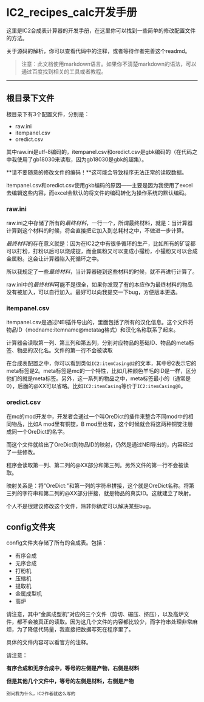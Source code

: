 # IC2_recipes_calc开发手册

这里是IC2合成表计算器的开发手册，在这里你可以找到一些简单的修改配置文件的方法。

关于源码的解析，你可以查看代码中的注释，或者等待作者完善这个readmd。

> 注意：此文档使用markdown语言。如果你不清楚markdown的语法，可以通过百度找到相关的工具或者教程。

---

## 根目录下文件

根目录下有3个配置文件，分别是：

 - raw.ini
 - itempanel.csv
 - oredict.csv

其中raw.ini是utf-8编码的，itempanel.csv和oredict.csv是gbk编码的（在代码之中我使用了gb18030来读取，因为gb18030是gbk的超集）。

**请不要随意的修改文件的编码！**这可能会导致程序无法正常的读取数据。

itempanel.csv和oredict.csv使用gkb编码的原因——主要是因为我使用了excel去编辑这些内容，而excel会默认的将文件的编码转化为操作系统的默认编码。

### raw.ini

raw.ini之中存储了所有的*最终材料*，一行一个，所谓最终材料，就是：当计算器计算到这个材料的时候，将会直接把它加入到总耗材之中，不做进一步计算。

*最终材料*的存在意义就是：因为在IC2之中有很多循环的生产，比如所有的矿锭都可以打粉，打粉以后可以烧成锭，而金属粉又可以变成小撮粉，小撮粉又可以合成金属粉。这会让计算器陷入死循环之中。

所以我规定了一些*最终材料*，当计算器碰到这些材料的时候，就不再进行计算了。

raw.ini中的*最终材料*可能不是很全，如果你发现了有的本应作为最终材料的物品没有被加入，可以自行加入。最好可以向我提交一下bug，方便版本更迭。

### itempanel.csv

itempanel.csv是通过NEI插件导出的，里面包括了所有的汉化信息。这个文件将物品ID（modname:itemname@metatag格式）和汉化名称联系了起来。

计算器会读取第一列、第三列和第五列，分别对应物品的基础ID、物品的meta标签、物品的汉化名。文件的第一行不会被读取

在合成表配置之中，你可以看到类似`IC2:itemCasing@2`的文本，其中@2表示它的meta标签是2。meta标签是mc的一个特性，比如几种颜色羊毛的ID是一样，区分他们的就是meta标签。另外，这一系列的物品之中，meta标签最小的（通常是0），后面的@XX可以省略。比如`IC2:itemCasing`等价于`IC2:itemCasing@0`。

### oredict.csv

在mc的mod开发中，开发者会通过一个叫OreDict的插件来整合不同mod中的相同物品，比如A mod里有铜锭，B mod里也有，这个时候就会将这两种铜锭注册成同一个OreDict的名字。

而这个文件就给出了OreDict到物品ID的映射，仍然是通过NEI导出的，内容经过了一些修改。

程序会读取第一列、第二列的@XX部分和第三列。另外文件的第一行不会被读取。

映射关系是：将"OreDict:"和第一列的字符串拼接，这个就是OreDict名称。将第三列的字符串和第二列的@XX部分拼接，就是物品的真实ID。这就建立了映射。

个人不是很建议修改这个文件，除非你确定可以解决某些bug。

## config文件夹

config文件夹存储了所有的合成表。包括：

 - 有序合成
 - 无序合成
 - 打粉机
 - 压缩机
 - 提取机
 - 金属成型机
 - 高炉

请注意，其中“金属成型机”对应的三个文件（剪切、碾压、挤压），以及高炉文件，都不会被真正的读取。因为这几个文件的内容都比较少，而字符串处理非常麻烦，为了降低代码量，我直接把数据写死在程序里了。

具体的文件内容可以看官方的注释。

请注意：

**有序合成和无序合成中，等号的左侧是产物，右侧是材料**

**但是其他几个文件中，等号的左侧是材料，右侧是产物**

<sub>别问我为什么，IC2作者就这么写的</sub>